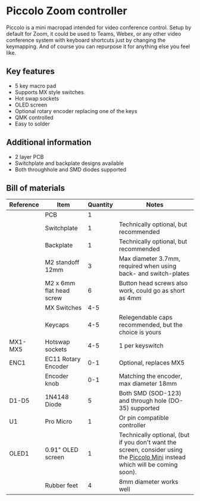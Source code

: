 # Piccolo Zoom controller
Piccolo is a mini macropad intended for video conference control.  Setup by default for Zoom, it could be used to Teams, Webex, or any other video conference system with keyboard shortcuts just by changing the keymapping.  And of course you can repurpose it for anything else you feel like.

## Key features
* 5 key macro pad
* Supports MX style switches
* Hot swap sockets
* OLED screen
* Optional rotary encoder replacing one of the keys
* QMK controlled
* Easy to solder

## Additional information
 * 2 layer PCB
 * Switchplate and backplate designs available
 * Both throughhole and SMD diodes supported
 
## Bill of materials
|Reference | Item                     | Quantity | Notes
|----------|--------------------------|----------|--------------------------------------
|          | PCB                      | 1        |
|          | Switchplate              | 1        | Technically optional, but recommended
|          | Backplate                | 1        | Technically optional, but recommended
|          | M2 standoff 12mm         | 3        | Max diameter 3.7mm, required when using back- and switch-plates
|          | M2 x 6mm flat head screw | 6        | Button head screws also work, could go as short as 4mm
|          | MX Switches              | 4-5      | 
|          | Keycaps                  | 4-5      | Relegendable caps recommended, but the choice is yours
| MX1-MX5  | Hotswap sockets          | 4-5      | 1 per keyswitch
| ENC1     | EC11 Rotary Encoder      | 0-1      | Optional, replaces MX5
|          | Encoder knob             | 0-1      | Matching the encoder, max diameter 18mm
| D1-D5    | 1N4148 Diode             | 5        | Both SMD (SOD-123) and through hole (DO-35) supported
| U1       | Pro Micro                | 1        | Or pin compatible controller
| OLED1    | 0.91" OLED screen        | 1        | Technically optional, (but if you don't want the screen, consider using the [Piccolo Mini](https://github.com/JeJeff/piccolo/tree/main/piccolo-mini) instead which will be coming soon).
|          | Rubber feet              | 4        | 8mm diameter works well
